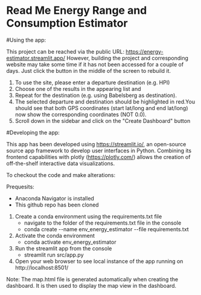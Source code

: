 # Read Me Energy Range and Consumption Estimator 

#Using the app:

This project can be reached via the public URL: https://energy-estimator.streamlit.app/
However, building the project and corresponding website may take some time if it has not been accessed for a couple of days. Just click the button in the middle of the screen to rebuild it.

1. To use the site, please enter a departure destination (e.g. HPI)
2. Choose one of the results in the appearing list and
3. Repeat for the destination (e.g. using Babelsberg as destination).
4. The selected departure and destination should be highlighted in red.You should see that both GPS coordinates (start lat/long and end lat/long) now show the corresponding coordinates (NOT 0.0). 
5. Scroll down in the sidebar and click on the "Create Dashboard" button


#Developing the app: 

This app has been developed using https://streamlit.io/, an open-source source app framework to develop user interfaces in Python. Combining its frontend capabilities with plotly (https://plotly.com/) allows the creation of off-the-shelf interactive data visualizations. 

To checkout the code and make alterations:

Prequesits: 
- Anaconda Navigator is installed
- This github repo has been cloned

1. Create a conda environment using the requirements.txt file
     - navigate to the folder of the requirements.txt file in the console
     - conda create --name env_energy_estimator --file requirements.txt
2. Activate the conda environment
     - conda activate env_energy_estimator
3. Run the streamlit app from the console
   - streamlit run src/app.py
4. Open your web browser to see local instance of the app running on http://localhost:8501/

Note: The map.html file is generated automatically when creating the dashboard. It is then used to display the map view in the dashboard. 



